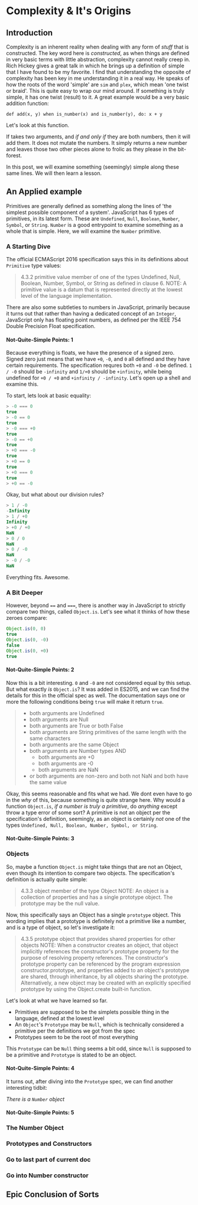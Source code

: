 # Complexity & It's Origins

## Introduction
Complexity is an inherent reality when dealing with any form of _stuff_ that is constructed.
The key word here is _constructed_, as when things are defined in very basic terms with little abstraction, complexity cannot really creep in.
Rich Hickey gives a great talk in which he brings up a definition of simple that I have found to be my favorite.
I find that understanding the opposite of complexity has been key in me understanding it in a real way.
He speaks of how the roots of the word 'simple' are `sim` and `plex`, which mean 'one twist or braid'.
This is quite easy to wrap our mind around.
If something is truly simple, it has one twist (result) to it.
A great example would be a very basic addition function:

```
def add(x, y) when is_number(x) and is_number(y), do: x + y
```

Let's look at this function.

If takes two arguments, and _if and only if_ they are both numbers, then it will add them.
It does not mutate the numbers.
It simply returns a new number and leaves those two other pieces alone to frolic as they please in the bit-forest.

In this post, we will examine something (seemingly) simple along these same lines.
We will then learn a lesson.

## An Applied example
Primitives are generally defined as something along the lines of 'the simplest possible component of a system'.
JavaScript has 6 types of primitives, in its latest form.
These are `Undefined`, `Null`, `Boolean`, `Number`, `Symbol`, or `String`.
`Number` is a good entrypoint to examine something as a whole that is simple.
Here, we will examine the `Number` primitive.

### A Starting Dive
The official ECMAScript 2016 specification says this in its definitions about `Primitive` type values:


> 4.3.2 primitive value
> member of one of the types Undefined, Null, Boolean, Number, Symbol, or String as defined in clause 6.
> NOTE:
> A primitive value is a datum that is represented directly at the lowest level of the language implementation.

There are also some subtleties to numbers in JavaScript, primarily because it turns out that rather than having a dedicated concept of an `Integer`, JavaScript only has floating point numbers, as defined per the IEEE 754 Double Precision Float specification.

#### Not-Quite-Simple Points: 1
Because everything is floats, we have the presence of a signed zero.
Signed zero just means that we have `+0`, `-0`, and `0` all defined and they have certain requirements.
The specification requres both `+0` and `-0` be defined. `1 / -0` should be `-infinity` and `1/+0` should be `+infinity`, while being undefined for `+0 / +0` and `+infinity / -infinity`.
Let's open up a shell and examine this.

To start, lets look at basic equality:

```javascript
> -0 === 0
true
> -0 == 0
true
> -0 === +0
true
> -0 == +0
true
> +0 === -0
true
> +0 == 0
true
> +0 === 0
true
> +0 == -0
```

Okay, but what about our division rules?

```javascript
> 1 / -0
-Infinity
> 1 / +0
Infinity
> +0 / +0 
NaN
> 0 / 0
NaN
> 0 / -0
NaN
> -0 / -0
NaN
```

Everything fits.
Awesome.

### A Bit Deeper
However, beyond `==` and `===`, there is another way in JavaScript to strictly compare two things, called `Object.is`.
Let's see what it thinks of how these zeroes compare:

```javascript
Object.is(0, 0)
true
Object.is(0, -0)
false
Object.is(0, +0)
true
```

#### Not-Quite-Simple Points: 2

Now this is a bit interesting. `0` and `-0` are not considered equal by this setup.
But what exactly _is_ `Object.is`?
It was added in ES2015, and we can find the details for this in the official spec as well.
The documentation says one or more the following conditions being `true` will make it return `true`.


> - both arguments are Undefined
> - both arguments are Null
> - both arguments are True or both False
> - both arguments are String primitives of the same length with the same characters
> - both arguments are the same Object
> - both arguments are Number types AND
>     - both arguments are +0
>     - both arguments are -0
>     - both arguments are NaN
> - or both arguments are non-zero and both not NaN and both have the same value

Okay, this seems reasonable and fits what we had.
We dont even have to go in the _why_ of this, because something is quite strange here.
Why would a function `Object.is`, _if a number is truly a primitive_, do _anything_ except throw a type error of some sort?
A primitive is not an object per the specification's definition, seemingly, as an object is certainly _not_ one of the types `Undefined, Null, Boolean, Number, Symbol, or String`.

#### Not-Quite-Simple Points: 3

### Objects
So, maybe a function `Object.is` might take things that are not an Object, even though its intention to compare two objects.
The specification's definition is actually quite simple:

> 4.3.3 object
> member of the type Object
> NOTE:
> An object is a collection of properties and has a single prototype object. The prototype may be the null value.

Now, this specifically says an Object has a single `prototype` object.
This wording implies that a prototype is definitely not a primitive like a number, and is a type of object, so let's investigate it:

> 4.3.5 prototype
> object that provides shared properties for other objects
> NOTE:
> When a constructor creates an object, that object implicitly references the constructor's prototype property for the purpose of resolving property references. The constructor's prototype property can be referenced by the program expression constructor.prototype, and properties added to an object's prototype are shared, through inheritance, by all objects sharing the prototype. Alternatively, a new object may be created with an explicitly specified prototype by using the Object.create built‑in function.

Let's look at what we have learned so far.

- Primitives are supposed to be the simplets possible thing in the language, defined at the lowest level
- An `Object`'s `Prototype` may be `Null`, which is technically considered a primitive per the definitions we got from the spec
- Prototypes seem to be the root of most everything

This `Prototype` can be `Null` thing seems a bit odd, since `Null` is supposed to be a primitive and `Prototype` is stated to be an object.

#### Not-Quite-Simple Points: 4

It turns out, after diving into the `Prototype` spec, we can find another interesting tidbit:

*There is a `Number` object*

#### Not-Quite-Simple Points: 5

### The Number Object
### Prototypes and Constructors
### Go to last part of current doc
### Go into Number constructor

## Epic Conclusion of Sorts

